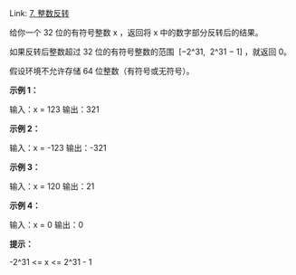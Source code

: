 Link: [7. 整数反转](https://leetcode.cn/problems/reverse-integer)

给你一个 32 位的有符号整数 x ，返回将 x 中的数字部分反转后的结果。

如果反转后整数超过 32 位的有符号整数的范围  [−2^31,  2^31 − 1] ，就返回 0。

假设环境不允许存储 64 位整数（有符号或无符号）。

**示例 1：**

输入：x = 123
输出：321

**示例 2：**

输入：x = -123
输出：-321

**示例 3：**

输入：x = 120
输出：21

**示例 4：**

输入：x = 0
输出：0

**提示：**

-2^31 <= x <= 2^31 - 1
